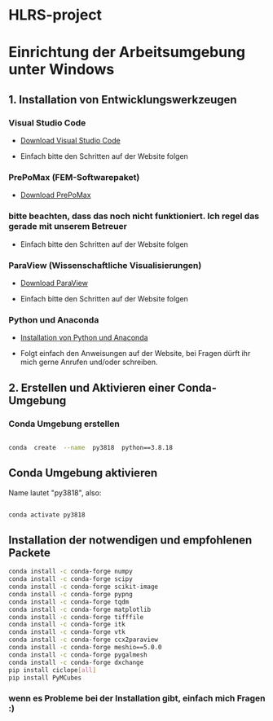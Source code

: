 
# HLRS-project

  

# Einrichtung der Arbeitsumgebung unter Windows

  

## 1. Installation von Entwicklungswerkzeugen

  

### Visual Studio Code

  

-  [Download Visual Studio Code](https://code.visualstudio.com/docs/setup/windows)

-  Einfach bitte den Schritten auf der Website folgen

  

### PrePoMax (FEM-Softwarepaket)

  

-  [Download PrePoMax](https://prepomax.fs.um.si/)

### bitte beachten, dass das noch nicht funktioniert. Ich regel das gerade mit unserem Betreuer

-   Einfach bitte den Schritten auf der Website folgen

  

### ParaView (Wissenschaftliche Visualisierungen)

  

-  [Download ParaView](https://www.paraview.org/download/)

-   Einfach bitte den Schritten auf der Website folgen

  

### Python und Anaconda

  

-  [Installation von Python und Anaconda](https://www.elab2go.de/demo-py1/installation-python-anaconda.php)

-  Folgt einfach den Anweisungen auf der Website, bei Fragen dürft ihr mich gerne Anrufen und/oder schreiben. 

  

## 2. Erstellen und Aktivieren einer Conda-Umgebung

  

### Conda Umgebung erstellen

```bash

conda  create  --name  py3818  python==3.8.18

```

## Conda Umgebung aktivieren
Name lautet "py3818", also:
 ````bash
 
 conda activate py3818
 
 ````

## Installation der notwendigen und empfohlenen Packete

 ````bash 
 conda install -c conda-forge numpy
conda install -c conda-forge scipy
conda install -c conda-forge scikit-image
conda install -c conda-forge pypng
conda install -c conda-forge tqdm
conda install -c conda-forge matplotlib
conda install -c conda-forge tifffile
conda install -c conda-forge itk
conda install -c conda-forge vtk
conda install -c conda-forge ccx2paraview
conda install -c conda-forge meshio==5.0.0
conda install -c conda-forge pygalmesh
conda install -c conda-forge dxchange
pip install ciclope[all]
pip install PyMCubes
 ````

### wenn es Probleme bei der Installation gibt, einfach mich Fragen :) 
